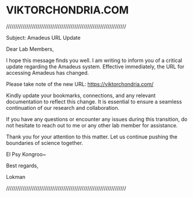 # VIKTORCHONDRIA.COM
/////////////////////////////////////////////////////////////////


Subject: Amadeus URL Update

Dear Lab Members,

I hope this message finds you well. I am writing to inform you of a critical update regarding the Amadeus system. Effective immediately, the URL for accessing Amadeus has changed.

Please take note of the new URL: https://viktorchondria.com/

Kindly update your bookmarks, connections, and any relevant documentation to reflect this change. It is essential to ensure a seamless continuation of our research and collaboration.

If you have any questions or encounter any issues during this transition, do not hesitate to reach out to me or any other lab member for assistance.

Thank you for your attention to this matter. Let us continue pushing the boundaries of science together.

El Psy Kongroo~

Best regards,

Lokman

/////////////////////////////////////////////////////////////////

